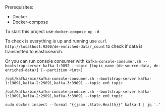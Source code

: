 Prerequisites:
* Docker
* Docker-compose

To start this project use `docker-compose up -d`

To check is everything is up and running use `curl http://localhost:9200/de-enriched-data/_count`
to check if data is transmitted to elasticsearch.

Or you can run console consumer with `kafka-console-consumer.sh --bootstrap-server kafka-1:9092 --topic
[topic_name (de-source-data, de-enriched-data)] [--partition <int>]`

`/opt/kafka/bin/kafka-console-consumer.sh --bootstrap-server kafka-1:19091,kafka-2:29091,kafka-3:39091 --topic en0_topic`

`/opt/kafka/bin/kafka-console-producer.sh --bootstrap-server kafka-1:19091,kafka-2:29091,kafka-3:39091 --topic en0_topic`

`sudo docker inspect --format "{{json .State.Health}}" kafka-1 | jq '.'`